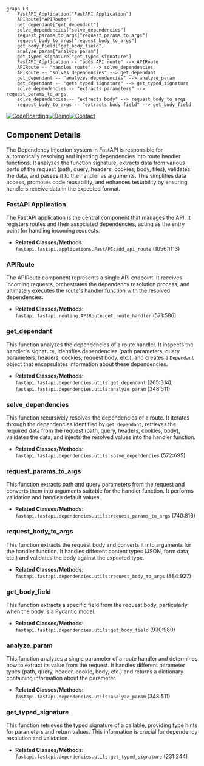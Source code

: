 ```mermaid
graph LR
    FastAPI_Application["FastAPI Application"]
    APIRoute["APIRoute"]
    get_dependant["get_dependant"]
    solve_dependencies["solve_dependencies"]
    request_params_to_args["request_params_to_args"]
    request_body_to_args["request_body_to_args"]
    get_body_field["get_body_field"]
    analyze_param["analyze_param"]
    get_typed_signature["get_typed_signature"]
    FastAPI_Application -- "adds API route" --> APIRoute
    APIRoute -- "handles route" --> solve_dependencies
    APIRoute -- "solves dependencies" --> get_dependant
    get_dependant -- "analyzes dependencies" --> analyze_param
    get_dependant -- "gets typed signature" --> get_typed_signature
    solve_dependencies -- "extracts parameters" --> request_params_to_args
    solve_dependencies -- "extracts body" --> request_body_to_args
    request_body_to_args -- "extracts body field" --> get_body_field
```
[![CodeBoarding](https://img.shields.io/badge/Generated%20by-CodeBoarding-9cf?style=flat-square)](https://github.com/CodeBoarding/GeneratedOnBoardings)[![Demo](https://img.shields.io/badge/Try%20our-Demo-blue?style=flat-square)](https://www.codeboarding.org/demo)[![Contact](https://img.shields.io/badge/Contact%20us%20-%20codeboarding@gmail.com-lightgrey?style=flat-square)](mailto:codeboarding@gmail.com)

## Component Details

The Dependency Injection system in FastAPI is responsible for automatically resolving and injecting dependencies into route handler functions. It analyzes the function signature, extracts data from various parts of the request (path, query, headers, cookies, body, files), validates the data, and passes it to the handler as arguments. This simplifies data access, promotes code reusability, and enhances testability by ensuring handlers receive data in the expected format.

### FastAPI Application
The FastAPI application is the central component that manages the API. It registers routes and their associated dependencies, acting as the entry point for handling incoming requests.
- **Related Classes/Methods**: `fastapi.fastapi.applications.FastAPI:add_api_route` (1056:1113)

### APIRoute
The APIRoute component represents a single API endpoint. It receives incoming requests, orchestrates the dependency resolution process, and ultimately executes the route's handler function with the resolved dependencies.
- **Related Classes/Methods**: `fastapi.fastapi.routing.APIRoute:get_route_handler` (571:586)

### get_dependant
This function analyzes the dependencies of a route handler. It inspects the handler's signature, identifies dependencies (path parameters, query parameters, headers, cookies, request body, etc.), and creates a `Dependant` object that encapsulates information about these dependencies.
- **Related Classes/Methods**: `fastapi.fastapi.dependencies.utils:get_dependant` (265:314), `fastapi.fastapi.dependencies.utils:analyze_param` (348:511)

### solve_dependencies
This function recursively resolves the dependencies of a route. It iterates through the dependencies identified by `get_dependant`, retrieves the required data from the request (path, query, headers, cookies, body), validates the data, and injects the resolved values into the handler function.
- **Related Classes/Methods**: `fastapi.fastapi.dependencies.utils:solve_dependencies` (572:695)

### request_params_to_args
This function extracts path and query parameters from the request and converts them into arguments suitable for the handler function. It performs validation and handles default values.
- **Related Classes/Methods**: `fastapi.fastapi.dependencies.utils:request_params_to_args` (740:816)

### request_body_to_args
This function extracts the request body and converts it into arguments for the handler function. It handles different content types (JSON, form data, etc.) and validates the body against the expected type.
- **Related Classes/Methods**: `fastapi.fastapi.dependencies.utils:request_body_to_args` (884:927)

### get_body_field
This function extracts a specific field from the request body, particularly when the body is a Pydantic model.
- **Related Classes/Methods**: `fastapi.fastapi.dependencies.utils:get_body_field` (930:980)

### analyze_param
This function analyzes a single parameter of a route handler and determines how to extract its value from the request. It handles different parameter types (path, query, header, cookie, body, etc.) and returns a dictionary containing information about the parameter.
- **Related Classes/Methods**: `fastapi.fastapi.dependencies.utils:analyze_param` (348:511)

### get_typed_signature
This function retrieves the typed signature of a callable, providing type hints for parameters and return values. This information is crucial for dependency resolution and validation.
- **Related Classes/Methods**: `fastapi.fastapi.dependencies.utils:get_typed_signature` (231:244)